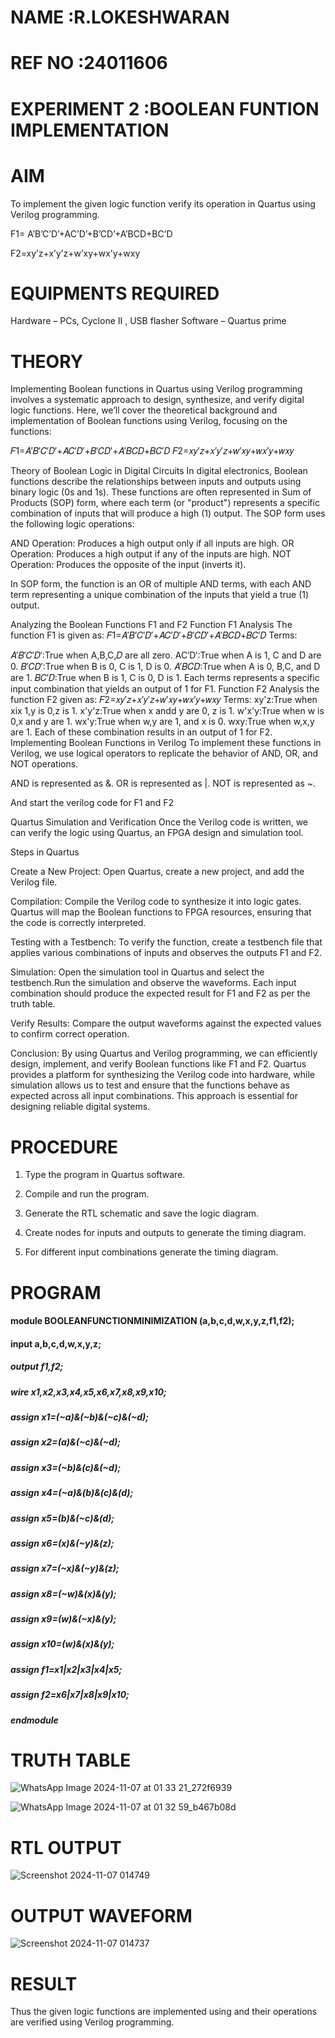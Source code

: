 
# NAME        :R.LOKESHWARAN
# REF NO      :24011606  

# EXPERIMENT  2  :BOOLEAN FUNTION IMPLEMENTATION 


# AIM

To implement the given logic function verify its operation in Quartus using Verilog programming.

F1= A’B’C’D’+AC’D’+B’CD’+A’BCD+BC’D 

F2=xy’z+x’y’z+w’xy+wx’y+wxy

# EQUIPMENTS REQUIRED 
Hardware – PCs, Cyclone II , USB flasher 
Software – Quartus prime

# THEORY
Implementing Boolean functions in Quartus using Verilog programming involves a systematic approach to design, synthesize, and verify digital logic functions. Here, we’ll cover the theoretical background and implementation of Boolean functions using Verilog, focusing on the functions:

𝐹1=𝐴′𝐵′𝐶′𝐷′+𝐴𝐶′𝐷′+𝐵′𝐶𝐷′+𝐴′𝐵𝐶𝐷+𝐵𝐶′𝐷 𝐹2=𝑥𝑦′𝑧+𝑥′𝑦′𝑧+𝑤′𝑥𝑦+𝑤𝑥′𝑦+𝑤𝑥𝑦

Theory of Boolean Logic in Digital Circuits In digital electronics, Boolean functions describe the relationships between inputs and outputs using binary logic (0s and 1s). These functions are often represented in Sum of Products (SOP) form, where each term (or "product") represents a specific combination of inputs that will produce a high (1) output. The SOP form uses the following logic operations:

AND Operation: Produces a high output only if all inputs are high. OR Operation: Produces a high output if any of the inputs are high. NOT Operation: Produces the opposite of the input (inverts it).

In SOP form, the function is an OR of multiple AND terms, with each AND term representing a unique combination of the inputs that yield a true (1) output.

Analyzing the Boolean Functions F1 and F2 Function F1 Analysis The function F1 is given as: 𝐹1=𝐴′𝐵′𝐶′𝐷′+𝐴𝐶′𝐷′+𝐵′𝐶𝐷′+𝐴′𝐵𝐶𝐷+𝐵𝐶′𝐷 Terms:

𝐴′𝐵′𝐶′𝐷′:True when A,B,C,𝐷 are all zero.
AC′D′:True when A is 1, C and D are 0.
𝐵′𝐶𝐷′:True when B is 0, C is 1, D is 0.
𝐴′𝐵𝐶𝐷:True when A is 0, B,C, and D are 1.
𝐵𝐶′𝐷:True when B is 1, C is 0, D is 1. Each terms represents a specific input combination that yields an output of 1 for F1. Function F2 Analysis the function F2 given as: 𝐹2=𝑥𝑦′𝑧+𝑥′𝑦′𝑧+𝑤′𝑥𝑦+𝑤𝑥′𝑦+𝑤𝑥𝑦 Terms:
xy'z:True when xix 1,y is 0,z is 1.
x'y'z:True when x andd y are 0, z is 1.
w'x'y:True when w is 0,x and y are 1.
wx'y:True when w,y are 1, and x is 0.
wxy:True when w,x,y are 1. Each of these combination results in an output of 1 for F2.
Implementing Boolean Functions in Verilog To implement these functions in Verilog, we use logical operators to replicate the behavior of AND, OR, and NOT operations.

AND is represented as &. OR is represented as |. NOT is represented as ~.

And start the verilog code for F1 and F2

Quartus Simulation and Verification Once the Verilog code is written, we can verify the logic using Quartus, an FPGA design and simulation tool.

Steps in Quartus

Create a New Project: Open Quartus, create a new project, and add the Verilog file.

Compilation: Compile the Verilog code to synthesize it into logic gates. Quartus will map the Boolean functions to FPGA resources, ensuring that the code is correctly interpreted.

Testing with a Testbench: To verify the function, create a testbench file that applies various combinations of inputs and observes the outputs F1 and F2.

Simulation: Open the simulation tool in Quartus and select the testbench.Run the simulation and observe the waveforms. Each input combination should produce the expected result for F1 and F2 as per the truth table.

Verify Results: Compare the output waveforms against the expected values to confirm correct operation.

Conclusion: By using Quartus and Verilog programming, we can efficiently design, implement, and verify Boolean functions like F1 and F2. Quartus provides a platform for synthesizing the Verilog code into hardware, while simulation allows us to test and ensure that the functions behave as expected across all input combinations. This approach is essential for designing reliable digital systems.

# PROCEDURE 

1.	Type the program in Quartus software.

2.	Compile and run the program.

3.	Generate the RTL schematic and save the logic diagram.

4.	Create nodes for inputs and outputs to generate the timing diagram.

5.	For different input combinations generate the timing diagram.


# PROGRAM
#### module BOOLEANFUNCTIONMINIMIZATION (a,b,c,d,w,x,y,z,f1,f2);
#### input a,b,c,d,w,x,y,z;
##### output f1,f2;
##### wire x1,x2,x3,x4,x5,x6,x7,x8,x9,x10;
##### assign x1=(~a)&(~b)&(~c)&(~d);
##### assign x2=(a)&(~c)&(~d);
##### assign x3=(~b)&(c)&(~d);
##### assign x4=(~a)&(b)&(c)&(d);
##### assign x5=(b)&(~c)&(d);
##### assign x6=(x)&(~y)&(z);
##### assign x7=(~x)&(~y)&(z);
##### assign x8=(~w)&(x)&(y);
##### assign x9=(w)&(~x)&(y);
##### assign x10=(w)&(x)&(y);
##### assign f1=x1|x2|x3|x4|x5;
##### assign f2=x6|x7|x8|x9|x10;
##### endmodule

# TRUTH TABLE

![WhatsApp Image 2024-11-07 at 01 33 21_272f6939](https://github.com/user-attachments/assets/6173506d-eb3f-4d80-bc66-c7d1827ab88e)

![WhatsApp Image 2024-11-07 at 01 32 59_b467b08d](https://github.com/user-attachments/assets/049670a4-8f06-459f-8d79-b91bad82e710)

# RTL OUTPUT 

![Screenshot 2024-11-07 014749](https://github.com/user-attachments/assets/1c73b6c7-9f27-47b1-add7-c2e2a87afb81)


# OUTPUT WAVEFORM

![Screenshot 2024-11-07 014737](https://github.com/user-attachments/assets/a3b4e48e-fe7e-43f8-954b-35f7a77dd643)


# RESULT

Thus the given logic functions are implemented using and their operations are verified using Verilog programming.

